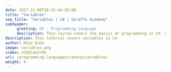 ```yaml
---
date: 2017-11-08T18:34:44-05:00
title: "Variables"
seo_title: "Variables | C# | Giraffe Academy"
subheader:
     greeting: C# - Programming Language
     description: This course covers the basics of programming in C#. Work your way through the videos and we'll teach you everything you need to know to start your programming journey!
description: This tutorial covers variables in C#.
author: Mike Dane
image: variables.png
video: vYQZCum3rDk
url: /programming-languages/csharp/variables/
weight: 4
---
```

